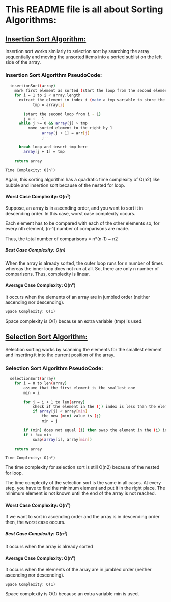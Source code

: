 # This README file is all about Sorting Algorithms:

## [Insertion Sort Algorithm:](https://www.notion.so/Insertion-Sort-51254143a9d74a67ba80ee05794bd89a?pvs=4)

Insertion sort works similarly to selection sort by searching the array sequentially and
moving the unsorted items into a sorted sublist on the left side of the array.

### Insertion Sort Algorithm PseudoCode:

```bash
  insertionSort(array)
    mark first element as sorted (start the loop from the second element in the array)
    for i = 1 to i < array.length
      extract the element in index i (make a tmp variable to store the value of the element in the index i)
  			tmp = array[i]

  		(start the second loop from i - 1)
  		j = i - 1
      while j >= 0 && array[j] > tmp
          move sorted element to the right by 1
  				array[j + 1] = arr[j]
  				j--

      break loop and insert tmp here
  		array[j + 1] = tmp

    return array
```

`Time Complexity: O(n²)`

Again, this sorting algorithm has a quadratic time complexity of O(n2) like bubble
and insertion sort because of the nested for loop.

#### Worst Case Complexity: O(n²)

Suppose, an array is in ascending order, and you want to sort it in descending order. In this case, worst case complexity occurs.

Each element has to be compared with each of the other elements so, for every nth element, (n-1) number of comparisons are made.

Thus, the total number of comparisons = n\*(n-1) ~ n2

##### Best Case Complexity: O(n)

When the array is already sorted, the outer loop runs for n number of times whereas the inner loop does not run at all. So, there are only n number of comparisons. Thus, complexity is linear.

#### Average Case Complexity: O(n²)

It occurs when the elements of an array are in jumbled order (neither ascending nor descending).

`Space Complexity: O(1)`

Space complexity is O(1) because an extra variable (tmp) is used.

## [Selection Sort Algorithm:](https://www.notion.so/Selection-Sort-52a09fd14891439c973c9174191f0dd6?pvs=4)

Selection sorting works by scanning the elements for the smallest element and inserting
it into the current position of the array.

### Selection Sort Algorithm PseudoCode:

```bash
  selectionSort(array)
    for i = 0 to len(array)
  		assume that the first element is the smallest one
  		min = i

  		for j = i + 1 to len(array)
  			check if the element in the (j) index is less than the element in the (min) index
  			if array[j] < array[min]
  				the new (min) value is (j)
  				min = j

  		if (min) does not equal (i) then swap the element in the (i) index with the element in the (min) index
  		if i !== min
  			swap(array[i], array[min])

  	return array
```

`Time Complexity: O(n²)`

The time complexity for selection sort is still O(n2) because of the nested for loop.

The time complexity of the selection sort is the same in all cases. At every step, you have to find the minimum element and put it in the right place. The minimum element is not known until the end of the array is not reached.

#### Worst Case Complexity: O(n²)

If we want to sort in ascending order and the array is in descending order then, the worst case occurs.

##### Best Case Complexity: O(n²)

It occurs when the array is already sorted

#### Average Case Complexity: O(n²)

It occurs when the elements of the array are in jumbled order (neither ascending nor descending).

`Space Complexity: O(1)`

Space complexity is O(1) because an extra variable min is used.
